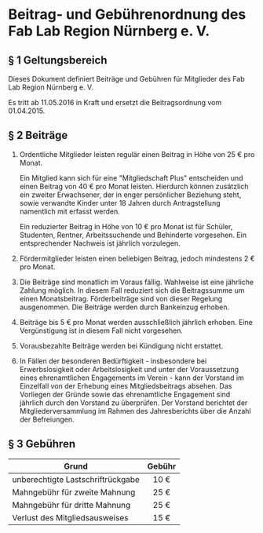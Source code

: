 Beitrag- und Gebührenordnung des Fab Lab Region Nürnberg e. V.
==============================================================

§ 1 Geltungsbereich
-------------------

Dieses Dokument definiert Beiträge und Gebühren für Mitglieder des Fab Lab Region Nürnberg e. V.

Es tritt ab 11.05.2016 in Kraft und ersetzt die Beitragsordnung vom 01.04.2015.

§ 2 Beiträge
------------

1. Ordentliche Mitglieder leisten regulär einen Beitrag in Höhe von 25 € pro Monat.

    Ein Mitglied kann sich für eine "Mitgliedschaft Plus" entscheiden und einen Beitrag von 40 € pro Monat leisten. Hierdurch können zusätzlich ein zweiter Erwachsener, der in enger persönlicher Beziehung steht, sowie verwandte Kinder unter 18 Jahren durch Antragstellung namentlich mit erfasst werden.

    Ein reduzierter Beitrag in Höhe von 10 € pro Monat ist für Schüler, Studenten, Rentner, Arbeitssuchende und Behinderte vorgesehen. Ein entsprechender Nachweis ist jährlich vorzulegen.

2. Fördermitglieder leisten einen beliebigen Beitrag, jedoch mindestens 2 € pro Monat.

3. Die Beiträge sind monatlich im Voraus fällig. Wahlweise ist eine jährliche Zahlung möglich. In diesem Fall reduziert sich die Beitragssumme um einen Monatsbeitrag. Förderbeiträge sind von dieser Regelung ausgenommen. Die Beiträge werden durch Bankeinzug erhoben.

4. Beiträge bis 5 € pro Monat werden ausschließlich jährlich erhoben. Eine Vergünstigung ist in diesem Fall nicht vorgesehen.

5. Vorausbezahlte Beiträge werden bei Kündigung nicht erstattet.

6. In Fällen der besonderen Bedürftigkeit - insbesondere bei Erwerbslosigkeit oder Arbeitslosigkeit und unter der Voraussetzung eines ehrenamtlichen Engagements im Verein - kann der Vorstand im Einzelfall von der Erhebung eines Mitgliedsbeitrags absehen. Das Vorliegen der Gründe sowie das ehrenamtliche Engagement sind jährlich durch den Vorstand zu überprüfen. Der Vorstand berichtet der Mitgliederversammlung im Rahmen des Jahresberichts über die Anzahl der Befreiungen. 

§ 3 Gebühren
------------

| Grund                             | Gebühr |
|-----------------------------------|:------:|
| unberechtigte Lastschriftrückgabe |  10 €  |
| Mahngebühr für zweite Mahnung     |  25 €  |
| Mahngebühr für dritte Mahnung     |  25 €  |
| Verlust des Mitgliedsausweises    |  15 €  |
